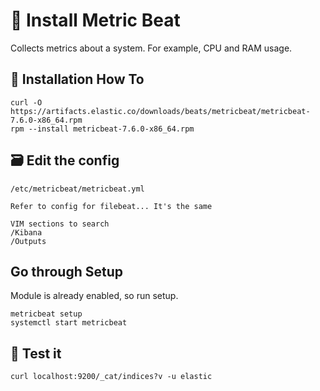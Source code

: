 # 💾 Install Metric Beat 

Collects metrics about a system. For example, CPU and RAM usage. 

## 🔧 Installation How To 

```
curl -O https://artifacts.elastic.co/downloads/beats/metricbeat/metricbeat-7.6.0-x86_64.rpm
rpm --install metricbeat-7.6.0-x86_64.rpm
```

## 🗃 Edit the config 
`/etc/metricbeat/metricbeat.yml`

```
Refer to config for filebeat... It's the same 

VIM sections to search 
/Kibana
/Outputs
```

## Go through Setup

Module is already enabled, so run setup. 

```
metricbeat setup
systemctl start metricbeat
```

## 🧪 Test it 

`curl localhost:9200/_cat/indices?v -u elastic` 
